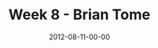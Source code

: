 ---
layout: message
category: message
series: "The Good Life"
title: "Week 8 - Brian Tome "
date: 2012-08-11-00-00
message_id: 741
audio: "http://s3.amazonaws.com/crossroads-media/media/legacy/mp3/goodlife_08.mp3"
audio-duration: "39:22"
program: "http://s3.amazonaws.com/crossroads-media/media/legacy/documents/08_11-12_12Program.pdf"
description: "Brian Tome talks about finding the good life in the midst of tension."
video: "https://s3.amazonaws.com/crossroadsvideomessages/goodlife_08.mp4"
video-duration: "39:27"
video-image: "http://s3.amazonaws.com/crossroads-media/images/legacy/content/goodlife_08_still.jpg"
explicit: "N"
---